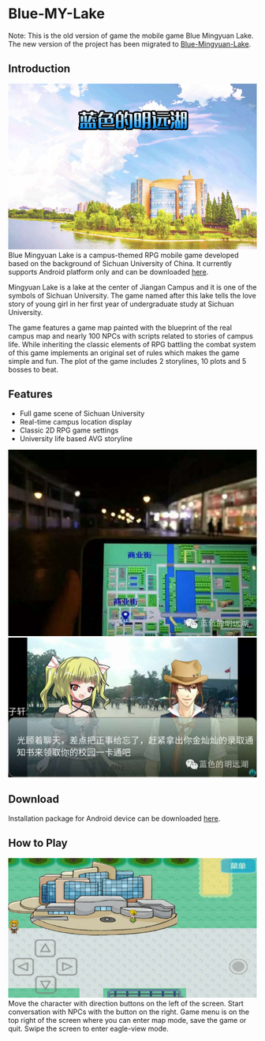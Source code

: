 # Blue-MY-Lake
Note: This is the old version of game the mobile game Blue Mingyuan Lake. The new version of the project has been migrated to [Blue-Mingyuan-Lake](https://github.com/bluemylake/Blue-Mingyuan-Lake).

## Introduction
![](gate.png)
Blue Mingyuan Lake is a campus-themed RPG mobile game developed based on the background of Sichuan University of China. It currently supports Android platform only and can be downloaded [here](http://www.wandoujia.com/apps/com.bluemylake.game). 

Mingyuan Lake is a lake at the center of Jiangan Campus and it is one of the symbols of Sichuan University. The game named after this lake tells the love story of young girl in her first year of undergraduate study at Sichuan University. 

The game features a game map painted with the blueprint of the real campus map and nearly 100 NPCs with scripts related to stories of campus life. While inheriting the classic elements of RPG battling the combat system of this game implements an original set of rules which makes the game simple and fun. The plot of the game includes 2 storylines, 10 plots and 5 bosses to beat. 

## Features
* Full game scene of Sichuan University
* Real-time campus location display
* Classic 2D RPG game settings
* University life based AVG storyline

![In-Campus Positioning](https://github.com/davidxk/Blue-MY-Lake/blob/myh/gps.jpeg)
![AVG Mode](https://github.com/davidxk/Blue-MY-Lake/blob/myh/avg.jpeg)

## Download
Installation package for Android device can be downloaded [here](http://www.wandoujia.com/apps/com.bluemylake.game). 

## How to Play
![play](https://github.com/davidxk/Blue-MY-Lake/blob/myh/play.jpeg)
Move the character with direction buttons on the left of the screen. Start conversation with NPCs with the button on the right. Game menu is on the top right of the screen where you can enter map mode, save the game or quit. Swipe the screen to enter eagle-view mode. 
